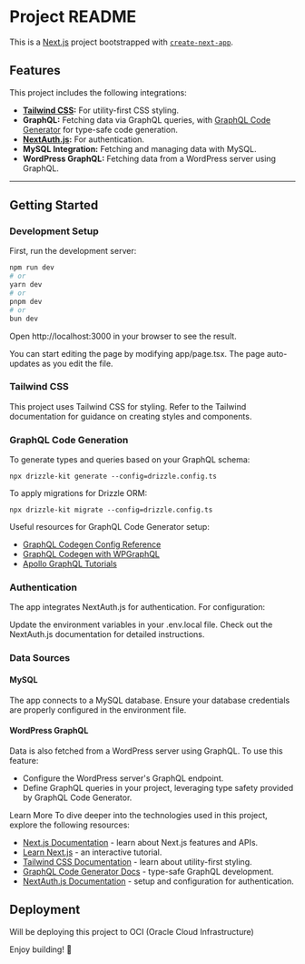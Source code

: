 # Project README

This is a [Next.js](https://nextjs.org) project bootstrapped with [`create-next-app`](https://nextjs.org/docs/app/api-reference/cli/create-next-app).

## Features

This project includes the following integrations:

- **[Tailwind CSS](https://tailwindcss.com/):** For utility-first CSS styling.
- **GraphQL:** Fetching data via GraphQL queries, with [GraphQL Code Generator](https://the-guild.dev/graphql/codegen) for type-safe code generation.
- **[NextAuth.js](https://next-auth.js.org/):** For authentication.
- **MySQL Integration:** Fetching and managing data with MySQL.
- **WordPress GraphQL:** Fetching data from a WordPress server using GraphQL.

---

## Getting Started

### Development Setup

First, run the development server:

```bash
npm run dev
# or
yarn dev
# or
pnpm dev
# or
bun dev
```

Open http://localhost:3000 in your browser to see the result.

You can start editing the page by modifying app/page.tsx. The page auto-updates as you edit the file.

### Tailwind CSS

This project uses Tailwind CSS for styling. Refer to the Tailwind documentation for guidance on creating styles and components.


###  GraphQL Code Generation
To generate types and queries based on your GraphQL schema:

```
npx drizzle-kit generate --config=drizzle.config.ts
```
To apply migrations for Drizzle ORM:

```
npx drizzle-kit migrate --config=drizzle.config.ts
```

Useful resources for GraphQL Code Generator setup:

- [GraphQL Codegen Config Reference](https://the-guild.dev/graphql/codegen/docs/config-reference/codegen-config)
- [GraphQL Codegen with WPGraphQL](https://wpengine.com/builders/graphql-code-generator-for-wpgraphql/)
- [Apollo GraphQL Tutorials](https://www.apollographql.com/tutorials/lift-off-part1/09-codegen)


### Authentication

The app integrates NextAuth.js for authentication. For configuration:

Update the environment variables in your .env.local file.
Check out the NextAuth.js documentation for detailed instructions.


### Data Sources

#### MySQL

The app connects to a MySQL database. Ensure your database credentials are properly configured in the environment file.

#### WordPress GraphQL

Data is also fetched from a WordPress server using GraphQL. To use this feature:

- Configure the WordPress server's GraphQL endpoint.
- Define GraphQL queries in your project, leveraging type safety provided by GraphQL Code Generator.

Learn More
To dive deeper into the technologies used in this project, explore the following resources:

- [Next.js Documentation](https://nextjs.org/docs) - learn about Next.js features and APIs.
- [Learn Next.js](https://nextjs.org/docs) - an interactive tutorial.
- [Tailwind CSS Documentation](https://tailwindcss.com/docs) - learn about utility-first styling.
- [GraphQL Code Generator Docs](https://the-guild.dev/graphql/codegen) - type-safe GraphQL development.
- [NextAuth.js Documentation]() - setup and configuration for authentication.

## Deployment

Will be deploying this project to OCI (Oracle Cloud Infrastructure)

Enjoy building! 🎉
